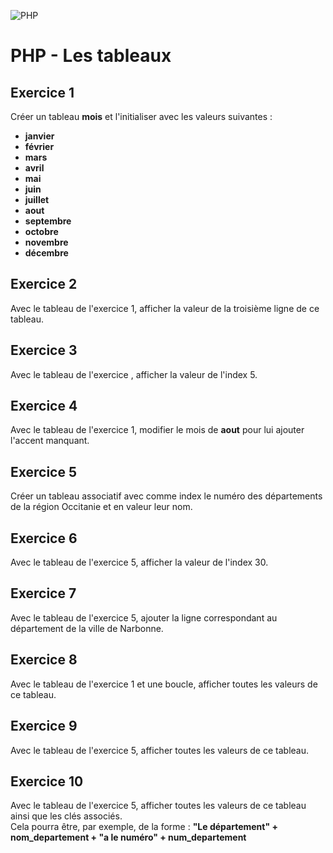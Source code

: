 ![PHP](http://1.bp.blogspot.com/-KQhz9B315jI/Vp_K523rWDI/AAAAAAAAA28/N1dhACb376o/s1600/kX3jYl.gif)

# PHP - Les tableaux
## Exercice 1
Créer un tableau **mois** et l'initialiser avec les valeurs suivantes :
- **janvier**
- **février**
- **mars**
- **avril**
- **mai**
- **juin**
- **juillet**
- **aout**
- **septembre**
- **octobre**
- **novembre**
- **décembre**

## Exercice 2
Avec le tableau de l'exercice 1, afficher la valeur de la troisième ligne de ce tableau.

## Exercice 3
Avec le tableau de l'exercice , afficher la valeur de l'index 5.

## Exercice 4
Avec le tableau de l'exercice 1, modifier le mois de **aout** pour lui ajouter l'accent manquant.

## Exercice 5
Créer un tableau associatif avec comme index le numéro des départements de la région Occitanie et en valeur leur nom.

## Exercice 6
Avec le tableau de l'exercice 5, afficher la valeur de l'index 30.

## Exercice 7
Avec le tableau de l'exercice 5, ajouter la ligne correspondant au département de la ville de Narbonne.

## Exercice 8
Avec le tableau de l'exercice 1 et une boucle, afficher toutes les valeurs de ce tableau.

## Exercice 9
Avec le tableau de l'exercice 5, afficher toutes les valeurs de ce tableau.

## Exercice 10
Avec le tableau de l'exercice 5, afficher toutes les valeurs de ce tableau ainsi que les clés associés.  
Cela pourra être, par exemple, de la forme : **"Le département" + nom_departement + "a le numéro" + num_departement**
